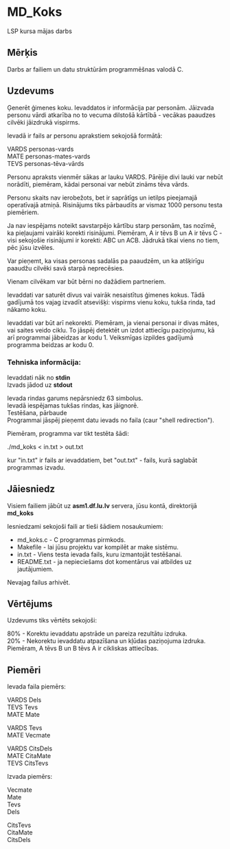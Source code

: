 # MD\_Koks

LSP kursa mājas darbs

## Mērķis

Darbs ar failiem un datu struktūrām programmēšnas valodā C.

## Uzdevums

Ģenerēt ģimenes koku. Ievaddatos ir informācija par personām. Jāizvada personu vārdi atkarība no to vecuma dilstošā kārtībā \- vecākas paaudzes cilvēki jāizdrukā vispirms.

Ievadā ir fails ar personu aprakstiem sekojošā formātā:

VARDS personas-vards  
MATE personas-mates-vards  
TEVS personas-tēva-vārds

Personu apraksts vienmēr sākas ar lauku VARDS. Pārējie divi lauki var nebūt norādīti, piemēram, kādai personai var nebūt zināms tēva vārds.

Personu skaits nav ierobežots, bet ir saprātīgs un ietilps pieejamajā operatīvajā atmiņā. Risinājums tiks pārbaudīts ar vismaz 1000 personu testa piemēriem.

Ja nav iespējams noteikt savstarpējo kārtību starp personām, tas nozīmē, ka pieļaujami vairāki korekti risinājumi. Piemēram, A ir tēvs B un A ir tēvs C \- visi sekojošie risinājumi ir korekti: ABC un ACB. Jādrukā tikai viens no tiem, pēc jūsu izvēles.

Var pieņemt, ka visas personas sadalās pa paaudzēm, un ka atšķirīgu paaudžu cilvēki savā starpā neprecēsies.

Vienam cilvēkam var būt bērni no dažādiem partneriem.

Ievaddati var saturēt divus vai vairāk nesaistītus ģimenes kokus. Tādā gadījumā tos vajag izvadīt atsevišķi: vispirms vienu koku, tukša rinda, tad nākamo koku.

Ievaddati var būt arī nekorekti. Piemēram, ja vienai personai ir divas mātes, vai saites veido ciklu. To jāspēj detektēt un izdot attiecīgu paziņojumu, kā arī programmai jābeidzas ar kodu 1\. Veiksmīgas izpildes gadījumā programma beidzas ar kodu 0\.

### Tehniska informācija:

Ievaddati nāk no **stdin**  
Izvads jādod uz **stdout**

Ievada rindas garums nepārsniedz 63 simbolus.  
Ievadā iespējamas tukšas rindas, kas jāignorē.  
Testēšana, pārbaude  
Programmai jāspēj pieņemt datu ievads no faila (caur "shell redirection").

Piemēram, programma var tikt testēta šādi:

./md\_koks \< in.txt \> out.txt

kur "in.txt" ir fails ar ievaddatiem, bet "out.txt" \- fails, kurā saglabāt programmas izvadu.

## Jāiesniedz

Visiem failiem jābūt uz **asm1.df.lu.lv** servera, jūsu kontā, direktorijā **md\_koks**

Iesniedzami sekojoši faili ar tieši šādiem nosaukumiem:

* md\_koks.c \- C programmas pirmkods.  
* Makefile \- lai jūsu projektu var kompilēt ar make sistēmu.  
* in.txt \- Viens testa ievada fails, kuru izmantojāt testēšanai.  
* README.txt \- ja nepieciešams dot komentārus vai atbildes uz jautājumiem.

Nevajag failus arhivēt.

## Vērtējums

Uzdevums tiks vērtēts sekojoši:

80% \- Korektu ievaddatu apstrāde un pareiza rezultātu izdruka.  
20% \- Nekorektu ievaddatu atpazīšana un kļūdas paziņojuma izdruka. Piemēram, A tēvs B un B tēvs A ir cikliskas attiecības.

## Piemēri

Ievada faila piemērs:

VARDS Dels  
TEVS Tevs  
MATE Mate

VARDS Tevs  
MATE Vecmate

VARDS CitsDels  
MATE CitaMate  
TEVS CitsTevs

Izvada piemērs:

Vecmate  
Mate  
Tevs  
Dels

CitsTevs  
CitaMate  
CitsDels  
